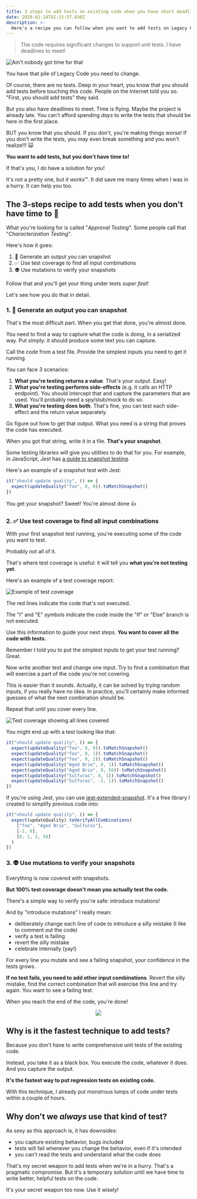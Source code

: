 ```yaml
---
title: 3 steps to add tests on existing code when you have short deadlines
date: 2020-01-24T02:15:57.830Z
description: >-
  Here's a recipe you can follow when you want to add tests on Legacy Code, but you don't have much time to do so.
---
```


> The code requires significant changes to support unit tests. I have deadlines to meet!

![Ain't nobody got time for that](/assets/time-for-dat.jpg)

You have that pile of Legacy Code you need to change.

Of course, there are no tests. Deep in your heart, you know that you should add tests before touching this code. People on the Internet told you so. "First, you should add tests" they said.

But you also have deadlines to meet. Time is flying. Maybe the project is already late. You can't afford spending _days_ to write the tests that should be here in the first place.

BUT you know that you should. If you don't, you're making things worse! If you don't write the tests, you may even break something and you won't realize!!! 🙀

**You want to add tests, but you don't have time to!**

If that's you, I do have a solution for you!

It's not a pretty one, but *it works*™. It did save me many times when I was in a hurry. It can help you too.

## The 3-steps recipe to add tests when you don't have time to 🚀

What you're looking for is called "_Approval Testing_". Some people call that "_Characterization Testing_".

Here's how it goes:

1. 📸 Generate an output you can snapshot
2. ✅ Use test coverage to find all input combinations
3. 👽 Use mutations to verify your snapshots

Follow that and you'll get your thing under tests _super fast_!

Let's see how you do that in detail.

### 1. 📸 Generate an output you can snapshot

That's the most difficult part. When you get that done, you're almost done.

You need to find a way to capture what the code is doing, in a serialized way. Put simply: it should produce some text you can capture.

Call the code from a test file. Provide the simplest inputs you need to get it running.

You can face 3 scenarios:

1. **What you're testing returns a value**. That's your output. Easy!
2. **What you're testing performs side-effects** (e.g. it calls an HTTP endpoint). You should intercept that and capture the parameters that are used. You'll probably need a spy/stub/mock to do so.
3. **What you're testing does both**. That's fine, you can test each side-effect and the return value separately.

Go figure out how to get that output. What you need is a string that proves the code has executed.

When you got that string, write it in a file. **That's your snapshot**.

Some testing libraries will give you utilities to do that for you. For example, in JavaScript, _Jest_ has [a guide to snapshot testing](https://jestjs.io/docs/en/snapshot-testing).

Here's an example of a snapshot test with Jest:

```js
it("should update quality", () => {
  expect(updateQuality("foo", 0, 0)).toMatchSnapshot()
})
```

You get your snapshot? Sweet! You're almost done 👍

### 2. ✅ Use test coverage to find all input combinations

With your first snapshot test running, you're executing some of the code you want to test.

Probably not all of it.

That's where test coverage is useful: it will tell you **what you're not testing yet**.

Here's an example of a test coverage report:

![Example of test coverage](/assets/test-coverage-gilded-rose.png)

The red lines indicate the code that's not executed.

The "I" and "E" symbols indicate the code inside the "If" or "Else" branch is not executed.

Use this information to guide your next steps. **You want to cover all the code with tests.**

Remember I told you to put the simplest inputs to get your test running? Great.

Now write another test and change one input. Try to find a combination that will exercise a part of the code you're not covering.

This is easier than it sounds. Actually, it can be solved by trying random inputs, if you really have no idea. In practice, you'll certainly make informed guesses of what the next combination should be.

Repeat that until you cover every line.

![Test coverage showing all lines covered](/assets/test-coverage-gilded-rose-done.png)

You might end up with a test looking like that:

```js
it("should update quality", () => {
  expect(updateQuality("foo", 0, 0)).toMatchSnapshot()
  expect(updateQuality("foo", 0, 1)).toMatchSnapshot()
  expect(updateQuality("foo", 0, 2)).toMatchSnapshot()
  expect(updateQuality("Aged Brie", 0, 1)).toMatchSnapshot()
  expect(updateQuality("Aged Brie", 0, 50)).toMatchSnapshot()
  expect(updateQuality("Sulfuras", 0, 1)).toMatchSnapshot()
  expect(updateQuality("Sulfuras", -1, 1)).toMatchSnapshot()
})
```

If you're using Jest, you can use [jest-extended-snapshot](https://www.npmjs.com/package/jest-extended-snapshot). It's a free library I created to simplify previous code into:

```js
it("should update quality", () => {
  expect(updateQuality).toVerifyAllCombinations(
    ["foo", "Aged Brie", "Sulfuras"],
    [-1, 0],
    [0, 1, 2, 50]
  )
})
```

### 3. 👽 Use mutations to verify your snapshots

Everything is now covered with snapshots.

**But 100% test coverage doesn't mean you actually test the code.**

There's a simple way to verify you're safe: introduce mutations!

And by "introduce mutations" I really mean:

- deliberately change each line of code to introduce a silly mistake (I like to comment out the code)
- verify a test is failing
- revert the silly mistake
- celebrate internally (yay!)

For every line you mutate and see a failing snapshot, your confidence in the tests grows.

**If no test fails, you need to add other input combinations**. Revert the silly mistake, find the correct combination that will exercise this line and try again. You want to see a failing test.

When you reach the end of the code, you're done!

<p style="text-align: center">
 <img src="/assets/self-high-five.gif" />
</p>

## Why is it the fastest technique to add tests?

Because you don't have to write comprehensive unit tests of the existing code.

Instead, you take it as a black box. You execute the code, whatever it does. And you capture the output.

**It's the fastest way to put regression tests on existing code.**

With this technique, I already put monstrous lumps of code under tests within a couple of hours.

## Why don't we _always_ use that kind of test?

As sexy as this approach is, it has downsides:

- you capture existing behavior, bugs included
- tests will fail whenever you change the behavior, even if it's intended
- you can't read the tests and understand what the code does

That's my secret weapon to add tests when we're in a hurry. That's a pragmatic compromise. But it's a temporary solution until we have time to write better, helpful tests on the code.

It's your secret weapon too now. Use it wisely!
